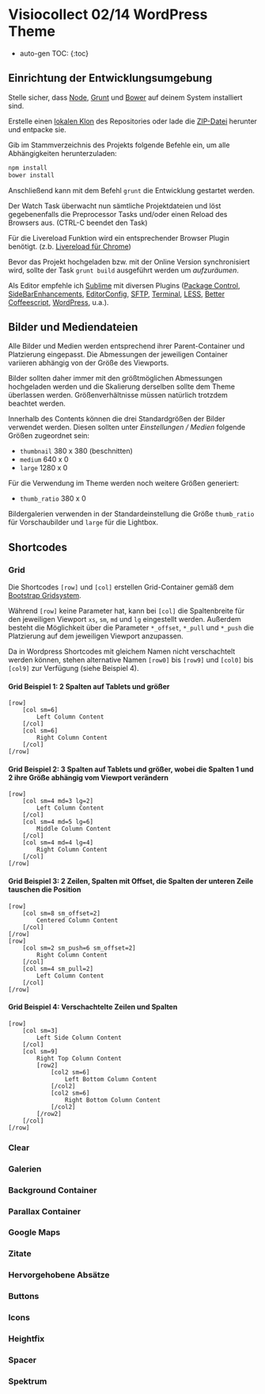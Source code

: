 Visiocollect 02/14 WordPress Theme
==================================

* auto-gen TOC:
{:toc}


## Einrichtung der Entwicklungsumgebung

Stelle sicher, dass [Node](http://nodejs.org/), [Grunt](http://gruntjs.com/) und [Bower](http://bower.io/) auf deinem System installiert sind.

Erstelle einen [lokalen Klon](github-mac://openRepo/https://github.com/simbo/visiocollect-0214) des Repositories oder lade die [ZIP-Datei](https://github.com/simbo/visiocollect-0214/archive/master.zip) herunter und entpacke sie.

Gib im Stammverzeichnis des Projekts folgende Befehle ein, um alle Abhängigkeiten herunterzuladen:

```bash
npm install
bower install
```

Anschließend kann mit dem Befehl `grunt` die Entwicklung gestartet werden.

Der Watch Task überwacht nun sämtliche Projektdateien und löst gegebenenfalls die Preprocessor Tasks und/oder einen Reload des Browsers aus. (CTRL-C beendet den Task)

Für die Livereload Funktion wird ein entsprechender Browser Plugin benötigt. (z.b. [Livereload für Chrome](https://chrome.google.com/webstore/detail/livereload/jnihajbhpnppcggbcgedagnkighmdlei))

Bevor das Projekt hochgeladen bzw. mit der Online Version synchronisiert wird, sollte der Task `grunt build` ausgeführt werden um *aufzuräumen*.

Als Editor empfehle ich [Sublime](http://www.sublimetext.com/) mit diversen Plugins
([Package Control](https://sublime.wbond.net/packages/Package%20Control),
[SideBarEnhancements](https://sublime.wbond.net/packages/SideBarEnhancements),
[EditorConfig](https://sublime.wbond.net/packages/EditorConfig),
[SFTP](https://sublime.wbond.net/packages/SFTP),
[Terminal](https://sublime.wbond.net/packages/Terminal),
[LESS](https://sublime.wbond.net/packages/LESS),
[Better Coffeescript](https://sublime.wbond.net/packages/Better%20CoffeeScript),
[WordPress](https://sublime.wbond.net/packages/WordPress), u.a.).

## Bilder und Mediendateien

Alle Bilder und Medien werden entsprechend ihrer Parent-Container und Platzierung eingepasst. Die Abmessungen der jeweiligen Container variieren abhängig von der Größe des Viewports.

Bilder sollten daher immer mit den größtmöglichen Abmessungen hochgeladen werden und die Skalierung derselben sollte dem Theme überlassen werden. Größenverhältnisse müssen natürlich trotzdem beachtet werden.

Innerhalb des Contents können die drei Standardgrößen der Bilder verwendet werden. Diesen sollten unter *Einstellungen / Medien* folgende Größen zugeordnet sein:

- `thumbnail` 380 x 380 (beschnitten)
- `medium` 640 x 0
- `large` 1280 x 0

Für die Verwendung im Theme werden noch weitere Größen generiert:

- `thumb_ratio` 380 x 0

Bildergalerien verwenden in der Standardeinstellung die Größe `thumb_ratio` für Vorschaubilder und `large` für die Lightbox.

## Shortcodes

### Grid

Die Shortcodes `[row]` und `[col]` erstellen Grid-Container gemäß dem [Bootstrap Gridsystem](http://holdirbootstrap.de/css/#grid).

Während `[row]` keine Parameter hat, kann bei `[col]` die Spaltenbreite für den jeweiligen Viewport `xs`, `sm`, `md` und `lg` eingestellt werden.
Außerdem besteht die Möglichkeit über die Parameter `*_offset`, `*_pull` und `*_push` die Platzierung auf dem jeweiligen Viewport anzupassen.

Da in Wordpress Shortcodes mit gleichem Namen nicht verschachtelt werden können, stehen alternative Namen `[row0]` bis `[row9]` und `[col0]` bis `[col9]` zur Verfügung (siehe Beispiel 4).

#### Grid Beispiel 1: 2 Spalten auf Tablets und größer
```
[row]
    [col sm=6]
        Left Column Content
    [/col]
    [col sm=6]
        Right Column Content
    [/col]
[/row]
```

#### Grid Beispiel 2: 3 Spalten auf Tablets und größer, wobei die Spalten 1 und 2 ihre Größe abhängig vom Viewport verändern
```
[row]
    [col sm=4 md=3 lg=2]
        Left Column Content
    [/col]
    [col sm=4 md=5 lg=6]
        Middle Column Content
    [/col]
    [col sm=4 md=4 lg=4]
        Right Column Content
    [/col]
[/row]
```

#### Grid Beispiel 3: 2 Zeilen, Spalten mit Offset, die Spalten der unteren Zeile tauschen die Position
```
[row]
    [col sm=8 sm_offset=2]
        Centered Column Content
    [/col]
[/row]
[row]
    [col sm=2 sm_push=6 sm_offset=2]
        Right Column Content
    [/col]
    [col sm=4 sm_pull=2]
        Left Column Content
    [/col]
[/row]
```

#### Grid Beispiel 4: Verschachtelte Zeilen und Spalten
```
[row]
    [col sm=3]
        Left Side Column Content
    [/col]
    [col sm=9]
        Right Top Column Content
        [row2]
            [col2 sm=6]
                Left Bottom Column Content
            [/col2]
            [col2 sm=6]
                Right Bottom Column Content
            [/col2]
        [/row2]
    [/col]
[/row]
```

### Clear

### Galerien

### Background Container

### Parallax Container

### Google Maps

### Zitate

### Hervorgehobene Absätze

### Buttons

### Icons

### Heightfix

### Spacer

### Spektrum

